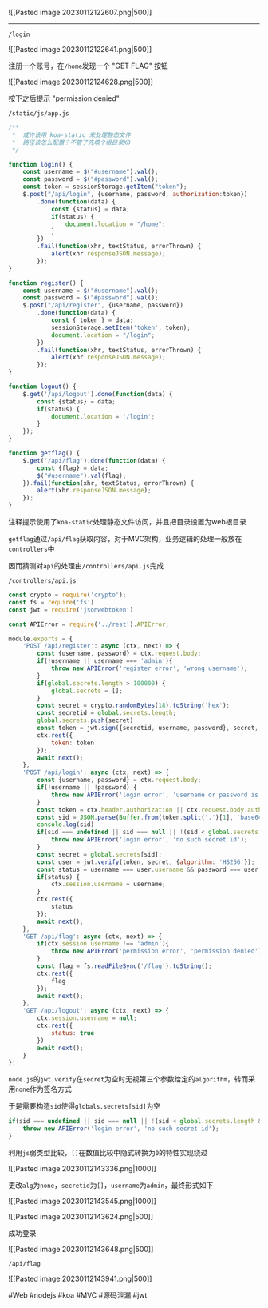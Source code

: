 ![[Pasted image 20230112122607.png|500]]

---

```
/login
```

![[Pasted image 20230112122641.png|500]]

注册一个账号，在`/home`发现一个 "GET FLAG" 按钮

![[Pasted image 20230112124628.png|500]]

按下之后提示 "permission denied"

```
/static/js/app.js
```

```js
/**
 *  或许该用 koa-static 来处理静态文件
 *  路径该怎么配置？不管了先填个根目录XD
 */

function login() {
    const username = $("#username").val();
    const password = $("#password").val();
    const token = sessionStorage.getItem("token");
    $.post("/api/login", {username, password, authorization:token})
        .done(function(data) {
            const {status} = data;
            if(status) {
                document.location = "/home";
            }
        })
        .fail(function(xhr, textStatus, errorThrown) {
            alert(xhr.responseJSON.message);
        });
}

function register() {
    const username = $("#username").val();
    const password = $("#password").val();
    $.post("/api/register", {username, password})
        .done(function(data) {
            const { token } = data;
            sessionStorage.setItem('token', token);
            document.location = "/login";
        })
        .fail(function(xhr, textStatus, errorThrown) {
            alert(xhr.responseJSON.message);
        });
}

function logout() {
    $.get('/api/logout').done(function(data) {
        const {status} = data;
        if(status) {
            document.location = '/login';
        }
    });
}

function getflag() {
    $.get('/api/flag').done(function(data) {
        const {flag} = data;
        $("#username").val(flag);
    }).fail(function(xhr, textStatus, errorThrown) {
        alert(xhr.responseJSON.message);
    });
}
```

注释提示使用了`koa-static`处理静态文件访问，并且把目录设置为web根目录

`getflag`通过`/api/flag`获取内容，对于MVC架构，业务逻辑的处理一般放在`controllers`中

因而猜测对`api`的处理由`/controllers/api.js`完成

```
/controllers/api.js
```

```js
const crypto = require('crypto');
const fs = require('fs')
const jwt = require('jsonwebtoken')

const APIError = require('../rest').APIError;

module.exports = {
    'POST /api/register': async (ctx, next) => {
        const {username, password} = ctx.request.body;
        if(!username || username === 'admin'){
            throw new APIError('register error', 'wrong username');
        }
        if(global.secrets.length > 100000) {
            global.secrets = [];
        }
        const secret = crypto.randomBytes(18).toString('hex');
        const secretid = global.secrets.length;
        global.secrets.push(secret)
        const token = jwt.sign({secretid, username, password}, secret, {algorithm: 'HS256'});
        ctx.rest({
            token: token
        });
        await next();
    },
    'POST /api/login': async (ctx, next) => {
        const {username, password} = ctx.request.body;
        if(!username || !password) {
            throw new APIError('login error', 'username or password is necessary');
        }
        const token = ctx.header.authorization || ctx.request.body.authorization || ctx.request.query.authorization;
        const sid = JSON.parse(Buffer.from(token.split('.')[1], 'base64').toString()).secretid;
        console.log(sid)
        if(sid === undefined || sid === null || !(sid < global.secrets.length && sid >= 0)) {
            throw new APIError('login error', 'no such secret id');
        }
        const secret = global.secrets[sid];
        const user = jwt.verify(token, secret, {algorithm: 'HS256'});
        const status = username === user.username && password === user.password;
        if(status) {
            ctx.session.username = username;
        }
        ctx.rest({
            status
        });
        await next();
    },
    'GET /api/flag': async (ctx, next) => {
        if(ctx.session.username !== 'admin'){
            throw new APIError('permission error', 'permission denied');
        }
        const flag = fs.readFileSync('/flag').toString();
        ctx.rest({
            flag
        });
        await next();
    },
    'GET /api/logout': async (ctx, next) => {
        ctx.session.username = null;
        ctx.rest({
            status: true
        })
        await next();
    }
};
```

`node.js`的`jwt.verify`在`secret`为空时无视第三个参数给定的`algorithm`，转而采用`none`作为签名方式

于是需要构造`sid`使得`globals.secrets[sid]`为空

```js
if(sid === undefined || sid === null || !(sid < global.secrets.length && sid >= 0)) {
    throw new APIError('login error', 'no such secret id');
}
```

利用`js`弱类型比较，`[]`在数值比较中隐式转换为`0`的特性实现绕过

![[Pasted image 20230112143336.png|1000]]

更改`alg`为`none`，`secretid`为`[]`，`username`为`admin`，最终形式如下

![[Pasted image 20230112143545.png|1000]]

![[Pasted image 20230112143624.png|500]]

成功登录

![[Pasted image 20230112143648.png|500]]

```
/api/flag
```

![[Pasted image 20230112143941.png|500]]

#Web #nodejs #koa #MVC #源码泄漏 #jwt